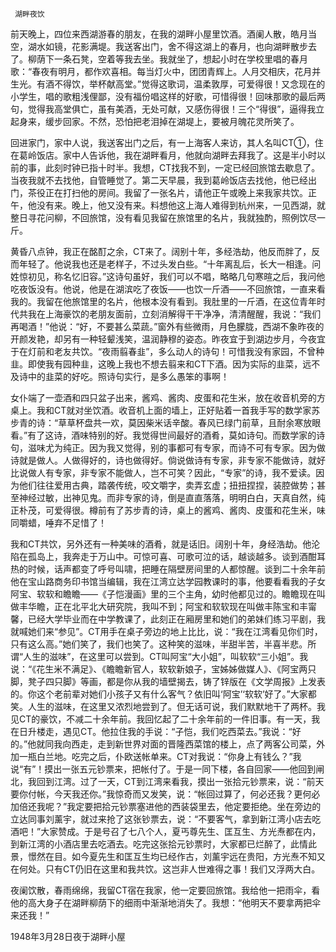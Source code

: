      湖畔夜饮 

   前天晚上，四位来西湖游春的朋友，在我的湖畔小屋里饮酒。酒阑人散，皓月当空，湖水如镜，花影满堤。我送客出门，舍不得这湖上的春月，也向湖畔散步去了。柳荫下一条石凳，空着等我去坐。我就坐了，想起小时在学校里唱的春月歌：“春夜有明月，都作欢喜相。每当灯火中，团团青辉上。人月交相庆，花月并生光。有酒不得饮，举杯献高堂。”觉得这歌词，温柔敦厚，可爱得很！又念现在的小学生，唱的歌粗浅俚鄙，没有福份唱这样的好歌，可惜得很！回味那歌的最后两句，觉得我高堂俱亡，虽有美酒，无处可献，又感伤得很！三个“得很”，逼得我立起身来，缓步回家。不然，恐怕把老泪掉在湖堤上，要被月魄花灵所笑了。 

   回进家门，家中人说，我送客出门之后，有一上海客人来访，其人名叫CT①，住在葛岭饭店。家中人告诉他，我在湖畔看月，他就向湖畔去拜我了。这是半小时以前的事，此刻时钟已指十时半。我想，CT找我不到，一定已经回旅馆去歇息了。当夜我就不去找他，自管睡觉了。第二天早晨，我到葛岭饭店去找他，他已经出门，茶役正在打扫他的房间。我留了一张名片，请他正午或晚上来我家共饮。正午，他没有来。晚上，他又没有来。料想他这上海人难得到杭州来，一见西湖，就整日寻花问柳，不回旅馆，没有看见我留在旅馆里的名片，我就独酌，照例饮尽一斤。 

   黄昏八点钟，我正在酩酊之余，CT来了。阔别十年，多经浩劫，他反而胖了，反而年轻了。他说我也还是老样子，不过头发白些。“十年离乱后，长大一相逢。问姓惊初见，称名忆旧容。”这诗句虽好，我们可以不唱，略略几句寒暄之后，我问他吃夜饭没有。他说，他是在湖滨吃了夜饭——也饮一斤酒——不回旅馆，一直来看我的。我留在他旅馆里的名片，他根本没有看到。我肚里的一斤酒，在这位青年时代共我在上海豪饮的老朋友面前，立刻消解得干干净净，清清醒醒，我说：“我们再喝酒！”他说：“好，不要甚么菜蔬。”窗外有些微雨，月色朦胧，西湖不象昨夜的开颜发艳，却另有一种轻颦浅笑，温润静穆的姿态。昨夜宜于到湖边步月，今夜宜于在灯前和老友共饮。“夜雨翦春韭”，多么动人的诗句！可惜我没有家园，不曾种韭。即使我有园种韭，这晚上我也不想去翦来和CT下酒。因为实际的韭菜，远不及诗中的韭菜的好吃。照诗句实行，是多么愚笨的事啊！ 

   女仆端了一壶酒和四只盆子出来，酱鸡、酱肉、皮蛋和花生米，放在收音机旁的方桌上。我和CT就对坐饮酒。收音机上面的墙上，正好贴着一首我手写的数学家苏步青的诗：“草草杯盘共一欢，莫因柴米话辛酸。春风已绿门前草，且耐余寒放眼看。”有了这诗，酒味特别的好。我觉得世间最好的酒肴，莫如诗句。而数学家的诗句，滋味尤为纯正。因为我又觉得，别的事都可有专家，而诗不可有专家。因为做诗就是做人。人做得好的，诗也做得好。倘说做诗有专家，非专家不能做诗，就好比说做人有专家，非专家不能做人，岂不可笑？因此，“专家”的诗，我不爱读。因为他们往往爱用古典，踏袭传统，咬文嚼字，卖弄玄虚；扭扭捏捏，装腔做势；甚至神经过敏，出神见鬼。而非专家的诗，倒是直直落落，明明白白，天真自然，纯正朴茂，可爱得很。樽前有了苏步青的诗，桌上的酱鸡、酱肉、皮蛋和花生米，味同嚼蜡，唾弃不足惜了！ 

   我和CT共饮，另外还有一种美味的酒肴，就是话旧。阔别十年，身经浩劫。他沦陷在孤岛上，我奔走于万山中。可惊可喜、可歌可泣的话，越谈越多。谈到酒酣耳热的时候，话声都变了呼号叫啸，把睡在隔壁房间里的人都惊醒。谈到二十余年前他在宝山路商务印书馆当编辑，我在江湾立达学园教课时的事，他要看看我的子女阿宝、软软和瞻瞻——《子恺漫画》里的三个主角，幼时他都见过的。瞻瞻现在叫做丰华瞻，正在北平北大研究院，我叫不到；阿宝和软软现在叫做丰陈宝和丰甯馨，已经大学毕业而在中学教课了，此刻正在厢房里和她们的弟妹们练习平剧，我就喊她们来“参见”。CT用手在桌子旁边的地上比比，说：“我在江湾看见你们时，只有这么高。”她们笑了，我们也笑了。这种笑的滋味，半甜半苦，半喜半悲。所谓“人生的滋味”，在这里可以尝到。CT叫阿宝“大小姐”，叫软软“三小姐”。我说：“《花生米不满足》、《瞻瞻新官人，软软新娘子，宝姊姊做媒人》、《阿宝两只脚，凳子四只脚》等画，都是你从我的墙壁揭去，铸了锌版在《文学周报》上发表的。你这个老前辈对她们小孩子又有什么客气？依旧叫‘阿宝’‘软软’好了。”大家都笑。人生的滋味，在这里又浓烈地尝到了。但无话可说，我们默默地干了两杯。我见CT的豪饮，不减二十余年前。我回忆起了二十余年前的一件旧事。有一天，我在日升楼走，遇见CT。他拉住我的手说：“子恺，我们吃西菜去。”我说：“好的。”他就同我向西走，走到新世界对面的晋隆西菜馆的楼上，点了两客公司菜，外加一瓶白兰地。吃完之后，仆欧送帐单来。CT对我说：“你身上有钱么？”我说“有”！摸出一张五元钞票来，把帐付了。于是一同下楼，各自回家——他回到闸北，我回到江湾。过了一天，CT到江湾来看我，摸出一张拾元钞票来，说：“前天要你付帐，今天我还你。”我惊奇而又发笑，说：“帐回过算了，何必还我？更何必加倍还我呢？”我定要把拾元钞票塞进他的西装袋里去，他定要拒绝。坐在旁边的立达同事刘薰宇，就过来抢了这张钞票去，说：“不要客气，拿到新江湾小店去吃酒吧！”大家赞成。于是号召了七八个人，夏丐尊先生、匡互生、方光焘都在内，到新江湾的小酒店里去吃酒去。吃完这张拾元钞票时，大家都已烂醉了，此情此景，憬然在目。如今夏先生和匡互生均已经作古，刘薰宇远在贵阳，方光焘不知又在何处。只有CT仍旧在这里和我共饮。这岂非人世难得之事！我们又浮两大白。 

   夜阑饮散，春雨绵绵，我留CT宿在我家，他一定要回旅馆。我给他一把雨伞，看他的高大身子在湖畔柳荫下的细雨中渐渐地消失了。我想：“他明天不要拿两把伞来还我！” 

   1948年3月28日夜于湖畔小屋 

